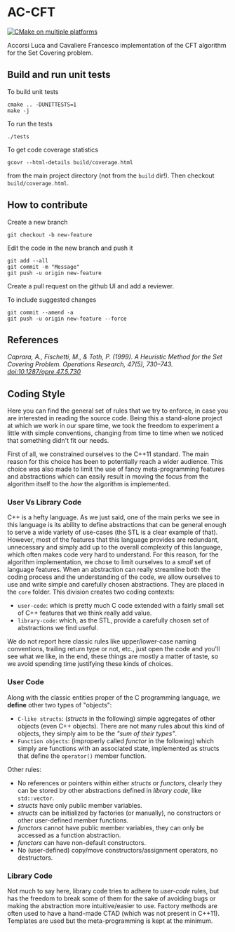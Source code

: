 # AC-CFT

[![CMake on multiple platforms](https://github.com/falcopt/scp/actions/workflows/c-cpp.yml/badge.svg)](https://github.com/falcopt/scp/actions/workflows/c-cpp.yml)

Accorsi Luca and Cavaliere Francesco implementation of the CFT algorithm for the Set Covering problem.

## Build and run unit tests
To build unit tests
```
cmake .. -DUNITTESTS=1
make -j
```
To run the tests
```
./tests
```
To get code coverage statistics
```
gcovr --html-details build/coverage.html
```
from the main project directory (not from the `build` dir!).
Then checkout `build/coverage.html`.


## How to contribute
Create a new branch
```
git checkout -b new-feature
```
Edit the code in the new branch and push it
```
git add --all
git commit -m "Message"
git push -u origin new-feature
```
Create a pull request on the github UI and add a reviewer.

To include suggested changes
```
git commit --amend -a
git push -u origin new-feature --force
```

## References
*Caprara, A., Fischetti, M., & Toth, P. (1999). A Heuristic Method for the Set Covering Problem. Operations Research, 47(5), 730–743. [doi:10.1287/opre.47.5.730](https://doi.org/10.1287/opre.47.5.730)*


## Coding Style

Here you can find the general set of rules that we try to enforce, in case you are interested in reading the source code. Being this a stand-alone project at which we work in our spare time, we took the freedom to experiment a little with simple conventions, changing from time to time when we noticed that something didn't fit our needs.

First of all, we constrained ourselves to the C++11 standard. The main reason for this choice has been to potentially reach a wider audience. This choice was also made to limit the use of fancy meta-programming features and abstractions which can easily result in moving the focus from the algorithm itself to the _how_ the algorithm is implemented.

### User Vs Library Code

C++ is a hefty language. As we just said, one of the main perks we see in this language is its ability to define abstractions that can be general enough to serve a wide variety of use-cases (the STL is a clear example of that). However, most of the features that this language provides are redundant, unnecessary and simply add up to the overall complexity of this language, which often makes code very hard to understand. For this reason, for the algorithm implementation, we chose to limit ourselves to a _small_ set of language features. When an abstraction can really streamline both the coding process and the understanding of the code, we allow ourselves to use and write simple and carefully chosen abstractions. They are placed in the `core` folder. This division creates two coding contexts:

- `user-code`: which is pretty much C code extended with a fairly small set of C++ features that we think really add value.
- `library-code`: which, as the STL, provide a carefully chosen set of abstractions we find useful.

We do not report here classic rules like upper/lower-case naming conventions, trailing return type or not, etc., just open the code and you'll see what we like, in the end, these things are mostly a matter of taste, so we avoid spending time justifying these kinds of choices.

### User Code

Along with the classic entities proper of the C programming language, we **define** other two types of "objects":

- `C-like structs`: (_structs_ in the following) simple aggregates of other objects (even C++ objects). There are not many rules about this kind of objects, they simply aim to be the _"sum of their types"_.
- `Function objects`: (improperly called _functor_ in the following) which simply are functions with an associated state, implemented as structs that define the `operator()` member function.

Other rules:

- No references or pointers within either _structs_ or _functors_, clearly they can be stored by other abstractions defined in _library code_, like `std::vector`.
- _structs_ have only public member variables.
- _structs_ can be initialized by factories (or manually), no constructors or other user-defined member functions.
- _functors_ cannot have public member variables, they can only be accessed as a function abstraction.
- _functors_ can have non-default constructors.
- No (user-defined) copy/move constructors/assignment operators, no destructors.

### Library Code

Not much to say here, library code tries to adhere to _user-code_ rules, but has the freedom to break some of them for the sake of avoiding bugs or making the abstraction more intuitive/easier to use. Factory methods are often used to have a hand-made CTAD (which was not present in C++11). Templates are used but the meta-programming is kept at the minimum.
